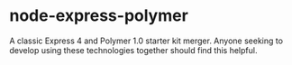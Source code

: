 # node-express-polymer
A classic Express 4 and Polymer 1.0 starter kit merger. Anyone seeking to develop using these technologies together should find this helpful.
